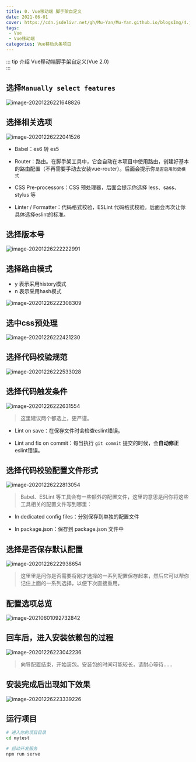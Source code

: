 ```yaml
---
title: 0. Vue移动端 脚手架自定义
date: 2021-06-01
cover: https://cdn.jsdelivr.net/gh/Mu-Yan/Mu-Yan.github.io/blogsImg/4.jpg
tags:
 - Vue
 - Vue移动端
categories: Vue移动头条项目
---
```


::: tip 介绍
Vue移动端脚手架自定义(Vue 2.0)<br>
:::

<!-- more -->

## 选择`Manually select features`

![image-20201226221648826](https://i.loli.net/2021/06/01/ikYCzfl83JGK4RU.png)

## 选择相关选项

![image-20201226222041526](https://i.loli.net/2021/06/01/TjiWdDF5kBKzeOb.png)

- Babel：es6 转 es5

- Router：路由。在脚手架工具中，它会自动在本项目中使用路由，创建好基本的路由配置（不再需要手动去安装vue-router）。后面会提示你`是否启用历史模式`
- CSS Pre-processors：CSS 预处理器，后面会提示你选择 less、sass、stylus 等
- Linter / Formatter：代码格式校验，ESLint 代码格式校验。后面会再次让你具体选择eslint的标准。

## 选择版本号

![image-20201226222222991](https://i.loli.net/2021/06/01/o8i2hw1kSZYK4TH.png)

## 选择路由模式

- y 表示采用history模式
- n 表示采用hash模式

![image-20201226222308309](https://i.loli.net/2021/06/01/6xfoLElzNdVIaRQ.png)

## 选中css预处理

![image-20201226222421230](https://i.loli.net/2021/06/01/b5jxOgYuHzmS8h3.png)

## 选择代码校验规范

![image-20201226222533028](https://i.loli.net/2021/06/01/rRDKpf7nzkEM621.png)

## 选择代码触发条件

![image-20201226222631554](https://i.loli.net/2021/06/01/7R8teFfzCxrpVcD.png)

> 这里建议两个都选上，更严谨。

- Lint on save：在保存文件时会检查eslint错误。

- Lint and fix on commit：每当执行 `git commit` 提交的时候，会**自动修正**eslint错误。

## 选择代码校验配置文件形式

![image-20201226222813054](https://i.loli.net/2021/06/01/QTy8fIv1CRLir75.png)

> Babel、ESLint 等工具会有一些额外的配置文件，这里的意思是问你将这些工具相关的配置文件写到哪里：

- In dedicated config files：分别保存到单独的配置文件

- In package.json：保存到 package.json 文件中

## 选择是否保存默认配置

![image-20201226222938654](https://i.loli.net/2021/06/01/bw1kGUz4ioLEmgI.png)

> 这里里是问你是否需要将刚才选择的一系列配置保存起来，然后它可以帮你记住上面的一系列选择，以便下次直接重用。

## 配置选项总览

![image-20210601092732842](https://i.loli.net/2021/06/01/tJ2iejSn4Ikvs16.png)

## 回车后，进入安装依赖包的过程

![image-20201226223042236](https://i.loli.net/2021/06/01/GRPIxntz32fyCvB.png)

> 向导配置结束，开始装包。安装包的时间可能较长，请耐心等待......

## 安装完成后出现如下效果

![image-20201226223339226](https://i.loli.net/2021/06/01/xkFP3NtHaErAslw.png)

## 运行项目

```bash
# 进入你的项目目录
cd mytest

# 启动开发服务
npm run serve
```

